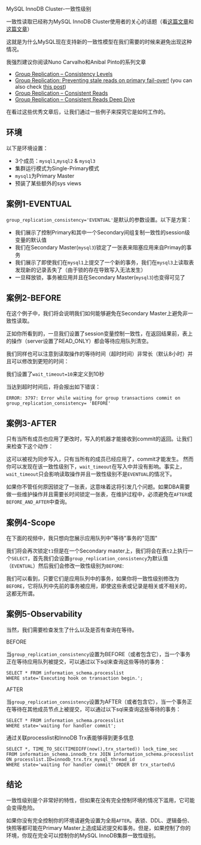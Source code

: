 MySQL InnoDB Cluster-一致性级别

一致性读取已经称为MySQL InnoDB Cluster使用者的关心的话题（看[这篇文章](https://lefred.be/content/mysql-group-replication-read-your-own-write-across-the-group/)和[这篇文章](https://proxysql.com/blog/proxysql-gtid-causal-reads)）

这就是为什么MySQL现在支持新的一致性模型在我们需要的时候来避免出现这种情况。

我强烈建议你阅读Nuno Carvalho和Anibal Pinto的系列文章

- [Group Replication – Consistency Levels](https://mysqlhighavailability.com/group-replication-consistency-levels/)
- [Group Replication: Preventing stale reads on primary fail-over!](https://mysqlhighavailability.com/group-replication-preventing-stale-reads-on-primary-fail-over/) (you can also check [this post](https://lefred.be/content/mysql-innodb-cluster-8-0-12-abort_server/))
- [Group Replication – Consistent Reads](https://mysqlhighavailability.com/group-replication-consistent-reads)
- [Group Replication – Consistent Reads Deep Dive](https://mysqlhighavailability.com/group-replication-consistent-reads-deep-dive/)

在看过这些优秀文章后，让我们通过一些例子来探究它是如何工作的。

## 环境

以下是环境设置：

- 3个成员：`mysql1`,`mysql2` & `mysql3`
- 集群运行模式为Single-Primary模式
- `mysql1`为Primary Master
- 预装了某些额外的sys views

## 案例1-EVENTUAL

`group_replication_consistency='EVENTUAL'`是默认的参数设置。以下是方案：

- 我们展示了控制Primary和其中一个Secondary间组复制一致性的session级变量的默认值
- 我们在Secondary Master(`mysql3`)锁定了一张表来阻塞应用来自Primay的事务
- 我们展示了即使我们在`mysql1`上提交了一个新的事务，我们在`mysql3`上读取表发现新的记录丢失了（由于锁的存在导致写入无法发生）
- 一旦释放锁，事务被应用并且在Secondary Master(`mysql3`)也变得可见了

## 案例2-BEFORE

在这个例子中，我们将会说明我们如何能够避免在Secondary Master上避免非一致性读取。

正如你所看到的，一旦我们设置了session变量控制一致性，在返回结果前，表上的操作（server设置了READ_ONLY）都会等待应用队列清空。

我们同样也可以注意到读取操作的等待时间（超时时间）非常长（默认8小时）并且可以修改到更短的时间：

我们设置了`wait_timeout=10`来定义到10秒

当达到超时时间后，将会报出如下错误：

`ERROR: 3797: Error while waiting for group transactions commit on group_replication_consistency= 'BEFORE'`

## 案例3-AFTER

只有当所有成员也应用了更改时，写入的机器才能接收到commit的返回。让我们来检查下这个动作：

这可以被视为同步写入，只有当所有的成员已经应用了，commit才能发生。 然而你可以发现在该一致性级别下，`wait_timeout`在写入中并没有影响。事实上，`wait_timeout`只会影响读取操作并且一致性级别不是`EVENTUAL`的情况下。

如果你不管任何原因锁定了一张表，这意味着这将引发几个问题。如果DBA需要做一些维护操作并且需要长时间锁定一张表，在维护过程中，必须避免在`AFTER`或`BEFORE_AND_AFTER`中查询。

## 案例4-Scope

在下面的视频中，我只想向您展示应用队列中"等待"事务的"范围"

我们将会再次锁定`t1`但是在一个Secondary master上，我们将会在表`t2`上执行一个`SELECT`，首先我们会设置`group_replication_consistency`为默认值（`EVENTUAL`）然后我们会修改一致性级别为`BEFORE`:

我们可以看到，只要它们是应用队列中的事务，如果你将一致性级别修改为`BEFORE`，它将队列中先前的事务被应用，即使这些表或记录是相关或不相关的，这都无所谓。

## 案例5-Observability

当然，我们需要检查发生了什么以及是否有查询在等待。

BEFORE

当`group_replication_consistency`设置为BEFORE（或者包含它），当一个事务正在等待应用队列被提交，可以通过以下sql来查询这些等待的事务：

```mysql
SELECT * FROM information_schema.processlist 
WHERE state='Executing hook on transaction begin.';
```

AFTER

当`group_replication_consistency`设置为AFTER（或者包含它），当一个事务正在等待在其他成员节点上被提交，可以通过以下sql来查询这些等待的事务：

```mysql
SELECT * FROM information_schema.processlist 
WHERE state='waiting for handler commit';
```

通过关联processlist和InnoDB Trx表能够得到更多信息

```mysql
SELECT *, TIME_TO_SEC(TIMEDIFF(now(),trx_started)) lock_time_sec 
FROM information_schema.innodb_trx JOIN information_schema.processlist
ON processlist.ID=innodb_trx.trx_mysql_thread_id 
WHERE state='waiting for handler commit' ORDER BY trx_started\G
```

## 结论

一致性级别是个非常好的特性，但如果在没有完全控制环境的情况下滥用，它可能会变得危险。

如果你没有完全控制你的环境请避免设置为全局`AFTER`。表锁、DDL、逻辑备份、快照等都可能在Primary Master上造成延迟提交和事务。但是，如果控制了你的环境，你现在完全可以控制你的MySQL InnoDB集群一致性级别。